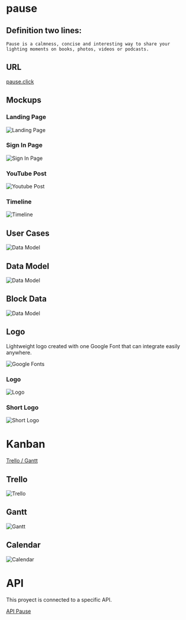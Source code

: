 # pause

## Definition two lines:

    Pause is a calmness, concise and interesting way to share your
    lighting moments on books, photos, videos or podcasts. 

## URL

[pause.click ](https://pause.click)

## Mockups

### Landing Page

![Landing Page](./doc/landingPage.png)

### Sign In Page

![Sign In Page](./doc/signinPage.png)
### YouTube Post

![Youtube Post](./doc/youtubePost.png)

### Timeline

![Timeline](./doc/audioBlogPost.png)

## User Cases


![Data Model](./doc/usercase.png)

## Data Model


![Data Model](./doc/pausev3.png)


## Block Data


![Data Model](./doc/blockdata.png)


## Logo

 Lightweight logo created with one Google Font that can integrate easily anywhere.

![Google Fonts](./doc/logos/pauseLogo.png)

### Logo

![Logo](./doc/logos/pause.png)

### Short Logo

![Short Logo](./doc/logos/shortlogo.png)


# Kanban

[Trello / Gantt ](https://trello.com/b/sQLDfwlX)


## Trello
![Trello](./doc/trello.png)

## Gantt

![Gantt](./doc/gantt.png)


## Calendar

![Calendar](./doc/calendar.png)


# API

This proyect is connected to a specific API.

[API Pause](https://github.com/mediacloner/pause-api)









